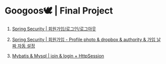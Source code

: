 <h1> Googoos🕊 | Final Project </h1>

01. [Spring Security | 회원가입/로그인/로그아웃](https://sincerity.tistory.com/321)

02. [Spring Security | 회원가입 - Profile photo & dropbox & authority & 가입 날짜 자동 설정](https://sincerity.tistory.com/324)

03. [Mybatis & Mysql | join & login + HttpSession](https://sincerity.tistory.com/328)
